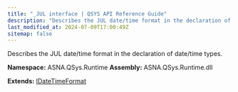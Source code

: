 ```yaml
---
title: "_JUL interface | QSYS API Reference Guide"
description: "Describes the JUL date/time format in the declaration of date/time types. "
last_modified_at: 2024-07-09T17:00:49Z
sitemap: false
---
```


Describes the JUL date/time format in the declaration of date/time types.

**Namespace:** ASNA.QSys.Runtime
**Assembly:** ASNA.QSys.Runtime.dll

**Extends:** [IDateTimeFormat](/reference/runtime/qsys-runtime/i-date-time-format.html)
<br>
<br>
